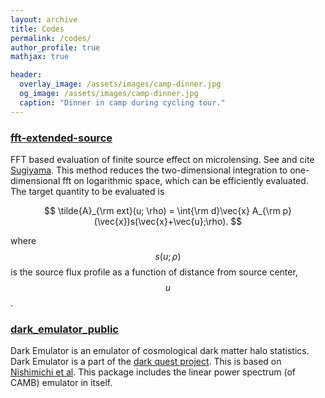 ```yaml
---
layout: archive
title: Codes
permalink: /codes/
author_profile: true
mathjax: true

header:
  overlay_image: /assets/images/camp-dinner.jpg
  og_image: /assets/images/camp-dinner.jpg
  caption: "Dinner in camp during cycling tour."
---
```


### [fft-extended-source](https://github.com/git-sunao/fft-extended-source)

FFT based evaluation of finite source effect on microlensing. See and cite [Sugiyama](https://arxiv.org/abs/2203.06637).
This method reduces the two-dimensional integration to one-dimensional fft on logarithmic space, which can be efficiently evaluated.
The target quantity to be evaluated is

$$
\tilde{A}_{\rm ext}(u; \rho) = \int{\rm d}\vec{x} A_{\rm p}(\vec{x})s(\vec{x}+\vec{u};\rho).
$$

where $$s(u;\rho)$$ is the source flux profile as a function of distance from source center, $$u$$.

### [dark_emulator_public](https://github.com/DarkQuestCosmology/dark_emulator_public)

Dark Emulator is an emulator of cosmological dark matter halo statistics.
Dark Emulator is a part of the [dark quest project](https://darkquestcosmology.github.io/).
This is based on [Nishimichi et al](https://arxiv.org/abs/1811.09504).
This package includes the linear power spectrum (of CAMB) emulator in itself.
